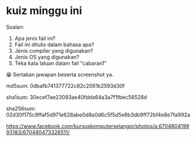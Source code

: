 # kuiz minggu ini

Soalan:

1. Apa jenis fail ini?
2. Fail ini ditulis dalam bahasa apa?
3. Jenis compiler yang digunakan?
4. Jenis OS yang digunakan?
5. Teka kata laluan dalam fail "cabaran1"

😁 Sertakan jawapan beserta screenshot ya.

md5sum: 0dbafb741377722c82c2061b2593d30f

sha1sum: 30ecef7ae23093ae40fdda64a3a7f1fbec56528d

sha256sum: 02d30f175c9ffaf5d971e628abe0d8a0d6c5f5d5e8b3db9ff72bf4e8e7fa992a

https://www.facebook.com/kursuskomputerselangor/photos/a.670480419993183/670480473326511/
